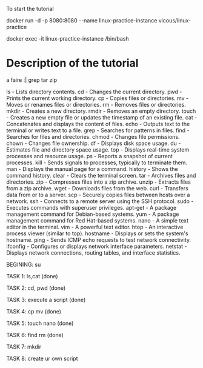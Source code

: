 To start the tutorial 

docker run -d -p 8080:8080 --name linux-practice-instance vicous/linux-practice

docker exec -it linux-practice-instance /bin/bash

# Description of the tutorial

a faire :| grep tar zip 

ls - Lists directory contents.
cd - Changes the current directory.
pwd - Prints the current working directory.
cp - Copies files or directories.
mv - Moves or renames files or directories.
rm - Removes files or directories.
mkdir - Creates a new directory.
rmdir - Removes an empty directory.
touch - Creates a new empty file or updates the timestamp of an existing file.
cat - Concatenates and displays the content of files.
echo - Outputs text to the terminal or writes text to a file.
grep - Searches for patterns in files.
find - Searches for files and directories.
chmod - Changes file permissions.
chown - Changes file ownership.
df - Displays disk space usage.
du - Estimates file and directory space usage.
top - Displays real-time system processes and resource usage.
ps - Reports a snapshot of current processes.
kill - Sends signals to processes, typically to terminate them.
man - Displays the manual page for a command.
history - Shows the command history.
clear - Clears the terminal screen.
tar - Archives files and directories.
zip - Compresses files into a zip archive.
unzip - Extracts files from a zip archive.
wget - Downloads files from the web.
curl - Transfers data from or to a server.
scp - Securely copies files between hosts over a network.
ssh - Connects to a remote server using the SSH protocol.
sudo - Executes commands with superuser privileges.
apt-get - A package management command for Debian-based systems.
yum - A package management command for Red Hat-based systems.
nano - A simple text editor in the terminal.
vim - A powerful text editor.
htop - An interactive process viewer (similar to top).
hostname - Displays or sets the system's hostname.
ping - Sends ICMP echo requests to test network connectivity.
ifconfig - Configures or displays network interface parameters.
netstat - Displays network connections, routing tables, and interface statistics.



BEGINING: su

TASK 1: ls,cat (done)

TASK 2: cd, pwd (done)

TASK 3: execute a script (done)

TASK 4: cp mv  (done)

TASK 5: touch nano  (done)
 
TASK 6: find rm (done)

TASK 7: mkdir

TASK 8: create ur own script
